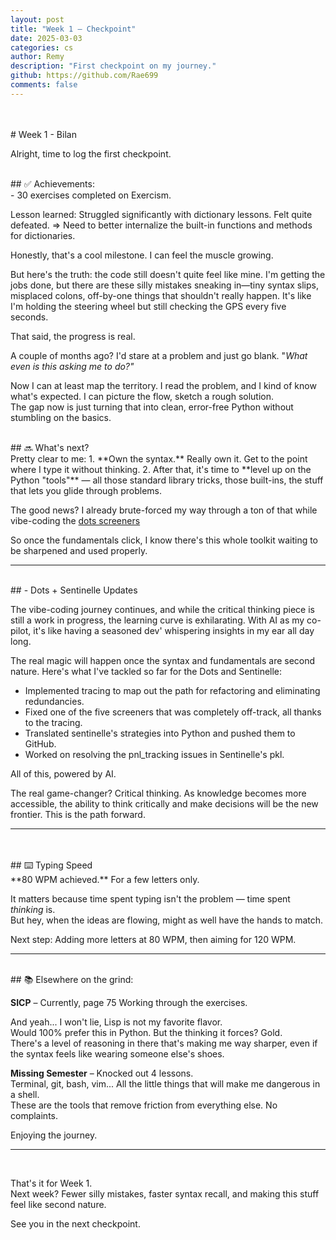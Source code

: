 ```yaml
---
layout: post
title: "Week 1 — Checkpoint"
date: 2025-03-03
categories: cs 
author: Remy
description: "First checkpoint on my journey."
github: https://github.com/Rae699
comments: false
---
```

<br>

<br>
# Week 1 - Bilan
<br>

Alright, time to log the first checkpoint.

<br>
## ✅ Achievements:
<br>
- 30 exercises completed on Exercism.  

Lesson learned: Struggled significantly with dictionary lessons. Felt quite defeated.
=> Need to better internalize the built-in functions and methods for dictionaries.

Honestly, that's a cool milestone. I can feel the muscle growing. 

But here's the truth: the code still doesn't quite feel like mine. I'm getting the jobs done, but there are these silly mistakes sneaking in—tiny syntax slips, misplaced colons, off-by-one things that shouldn't really happen. 
It's like I'm holding the steering wheel but still checking the GPS every five seconds.

That said, the progress is real.  

A couple of months ago? I'd stare at a problem and just go blank. "_What even is this asking me to do?"_  

Now I can at least map the territory. I read the problem, and I kind of know what's expected. I can picture the flow, sketch a rough solution.  
The gap now is just turning that into clean, error-free Python without stumbling on the basics.



<br>
## 🔜 What's next?
<br>
Pretty clear to me:
1. **Own the syntax.** Really own it. Get to the point where I type it without thinking.
2. After that, it's time to **level up on the Python "tools"** — all those standard library tricks, those built-ins, the stuff that lets you glide through problems.

The good news? I already brute-forced my way through a ton of that while vibe-coding the [dots screeners](https://github.com/Rae699/Dots)  

So once the fundamentals click, I know there's this whole toolkit waiting to be sharpened and used properly.


---

<br>
## - Dots + Sentinelle Updates
<br>

The vibe-coding journey continues, and while the critical thinking piece is still a work in progress, the learning curve is exhilarating. 
With AI as my co-pilot, it's like having a seasoned dev' whispering insights in my ear all day long.

The real magic will happen once the syntax and fundamentals are second nature. Here's what I've tackled so far for the Dots and Sentinelle:
- Implemented tracing to map out the path for refactoring and eliminating redundancies.
- Fixed one of the five screeners that was completely off-track, all thanks to the tracing.
- Translated sentinelle's strategies into Python and pushed them to GitHub.
- Worked on resolving the pnl_tracking issues in Sentinelle's pkl.

All of this, powered by AI.

The real game-changer? Critical thinking. 
As knowledge becomes more accessible, the ability to think critically and make decisions will be the new frontier.
This is the path forward.


---
<br>

<br>
## ⌨️ Typing Speed
<br>
**80 WPM achieved.**  
For a few letters only.

It matters because time spent typing isn't the problem — time spent _thinking_ is.  
But hey, when the ideas are flowing, might as well have the hands to match.

Next step: Adding more letters at 80 WPM, then aiming for 120 WPM. 

---

<br>
## 📚 Elsewhere on the grind:
<br>

**SICP** – Currently, page 75
Working through the exercises.  

And yeah... I won't lie, Lisp is not my favorite flavor.  
Would 100% prefer this in Python. But the thinking it forces? Gold.  
There's a level of reasoning in there that's making me way sharper, even if the syntax feels like wearing someone else's shoes.

**Missing Semester** – Knocked out 4 lessons.  
Terminal, git, bash, vim... All the little things that will make me dangerous in a shell.  
These are the tools that remove friction from everything else. 
No complaints. 


Enjoying the journey.


---
<br>

That's it for Week 1.  
Next week? Fewer silly mistakes, faster syntax recall, and making this stuff feel like second nature.

See you in the next checkpoint.
